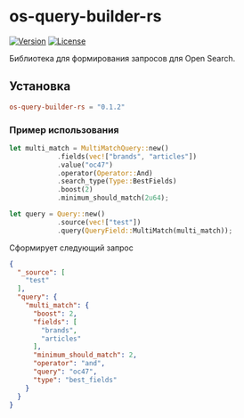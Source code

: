# os-query-builder-rs
[![Version](https://img.shields.io/crates/v/os-query-builder-rs)](https://crates.io/crates/os-query-builder-rs)
[![License](https://img.shields.io/crates/l/os-query-builder-rs)](license)

Библиотека для формирования запросов для Open Search.

## Установка
```toml 
os-query-builder-rs = "0.1.2"
```



### Пример использования
```rust
let multi_match = MultiMatchQuery::new()
            .fields(vec!["brands", "articles"])
            .value("oc47")
            .operator(Operator::And)
            .search_type(Type::BestFields)
            .boost(2)
            .minimum_should_match(2u64);

let query = Query::new()
            .source(vec!["test"])
            .query(QueryField::MultiMatch(multi_match));
```

Сформирует следующий запрос

```json
{
  "_source": [
    "test"
  ],
  "query": {
    "multi_match": {
      "boost": 2,
      "fields": [
        "brands",
        "articles"
      ],
      "minimum_should_match": 2,
      "operator": "and",
      "query": "oc47",
      "type": "best_fields"
    }
  }
}
```